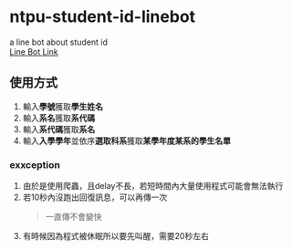 # ntpu-student-id-linebot
a line bot about student id  
[Line Bot Link](https://lin.ee/QiMmPBv)

## 使用方式
1. 輸入**學號**獲取**學生姓名**
2. 輸入**系名**獲取**系代碼**
3. 輸入**系代碼**獲取**系名**
4. 輸入**入學學年**並依序**選取科系**獲取**某學年度某系的學生名單**

### exxception
1. 由於是使用爬蟲，且delay不長，若短時間內大量使用程式可能會無法執行
2. 若10秒內沒跑出回復訊息，可以再傳一次
    > 一直傳不會變快
3. 有時候因為程式被休眠所以要先叫醒，需要20秒左右
